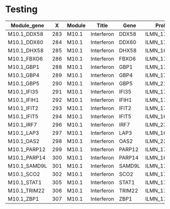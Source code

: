 # Testing


| Module_gene  | X   | Module | Title      | Gene   | Probes       | Module_gene_v1 |
|--------------|-----|--------|------------|--------|--------------|----------------|
| M10.1_DDX58  | 283 | M10.1  | Interferon | DDX58  | ILMN_1797001 | M10.1_DDX58    |
| M10.1_DDX60  | 284 | M10.1  | Interferon | DDX60  | ILMN_1795181 | M10.1_DDX60    |
| M10.1_DHX58  | 285 | M10.1  | Interferon | DHX58  | ILMN_1678422 | M10.1_DHX58    |
| M10.1_FBXO6  | 286 | M10.1  | Interferon | FBXO6  | ILMN_1701455 | M10.1_FBXO6    |
| M10.1_GBP1   | 288 | M10.1  | Interferon | GBP1   | ILMN_1701114 | M10.1_GBP1     |
| M10.1_GBP4   | 289 | M10.1  | Interferon | GBP4   | ILMN_1771385 | M10.1_GBP4     |
| M10.1_GBP5   | 290 | M10.1  | Interferon | GBP5   | ILMN_2114568 | M10.1_GBP5     |
| M10.1_IFI35  | 291 | M10.1  | Interferon | IFI35  | ILMN_1745374 | M10.1_IFI35    |
| M10.1_IFIH1  | 292 | M10.1  | Interferon | IFIH1  | ILMN_1781373 | M10.1_IFIH1    |
| M10.1_IFIT2  | 293 | M10.1  | Interferon | IFIT2  | ILMN_1739428 | M10.1_IFIT2    |
| M10.1_IFIT5  | 294 | M10.1  | Interferon | IFIT5  | ILMN_1696654 | M10.1_IFIT5    |
| M10.1_IRF7   | 296 | M10.1  | Interferon | IRF7   | ILMN_2349061 | M10.1_IRF7     |
| M10.1_LAP3   | 297 | M10.1  | Interferon | LAP3   | ILMN_1683792 | M10.1_LAP3     |
| M10.1_OAS2   | 298 | M10.1  | Interferon | OAS2   | ILMN_2248970 | M10.1_OAS2     |
| M10.1_PARP12 | 299 | M10.1  | Interferon | PARP12 | ILMN_1718558 | M10.1_PARP12   |
| M10.1_PARP14 | 300 | M10.1  | Interferon | PARP14 | ILMN_1691731 | M10.1_PARP14   |
| M10.1_SAMD9L | 301 | M10.1  | Interferon | SAMD9L | ILMN_1799467 | M10.1_SAMD9L   |
| M10.1_SCO2   | 302 | M10.1  | Interferon | SCO2   | ILMN_1701621 | M10.1_SCO2     |
| M10.1_STAT1  | 305 | M10.1  | Interferon | STAT1  | ILMN_1777325 | M10.1_STAT1    |
| M10.1_TRIM22 | 306 | M10.1  | Interferon | TRIM22 | ILMN_1779252 | M10.1_TRIM22   |
| M10.1_ZBP1   | 307 | M10.1  | Interferon | ZBP1   | ILMN_1765994 | M10.1_ZBP1     |
